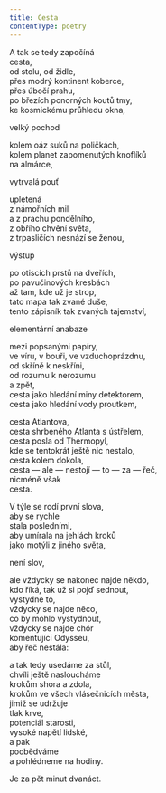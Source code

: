 ```yaml
---
title: Cesta
contentType: poetry
---
```


<section>

A tak se tedy započíná  
cesta,  
od stolu, od židle,  
přes modrý kontinent koberce,  
přes úbočí prahu,  
po březích ponorných koutů tmy,  
ke kosmickému průhledu okna,

velký pochod

kolem oáz suků na poličkách,  
kolem planet zapomenutých knoflíků  
na almárce,

vytrvalá pouť

upletená  
z námořních mil  
a z prachu pondělního,  
z obřího chvění světa,  
z trpasličích nesnází se ženou,

výstup

po otiscích prstů na dveřích,  
po pavučinových kresbách  
až tam, kde už je strop,  
tato mapa tak zvané duše,  
tento zápisník tak zvaných tajemství,

elementární anabaze

mezi popsanými papíry,  
ve víru, v bouři, ve vzduchoprázdnu,  
od skříně k neskříni,  
od rozumu k nerozumu  
a zpět,  
cesta jako hledání miny detektorem,  
cesta jako hledání vody proutkem,

cesta Atlantova,  
cesta shrbeného Atlanta s ústřelem,  
cesta posla od Thermopyl,  
kde se tentokrát ještě nic nestalo,  
cesta kolem dokola,  
cesta — ale — nestojí — to — za — řeč,  
nicméně však  
cesta.

V týle se rodí první slova,  
aby se rychle  
stala posledními,  
aby umírala na jehlách kroků  
jako motýli z jiného světa,

není slov,

ale vždycky se nakonec najde někdo,  
kdo říká, tak už si pojď sednout,  
vystydne to,  
vždycky se najde něco,  
co by mohlo vystydnout,  
vždycky se najde chór  
komentující Odysseu,  
aby řeč nestála:

a tak tedy usedáme za stůl,  
chvíli ještě nasloucháme  
krokům shora a zdola,  
krokům ve všech vlásečnicích města,  
jimiž se udržuje  
tlak krve,  
potenciál starosti,  
vysoké napětí lidské,  
a pak  
poobědváme  
a pohlédneme na hodiny.

Je za pět minut dvanáct.

</section>
